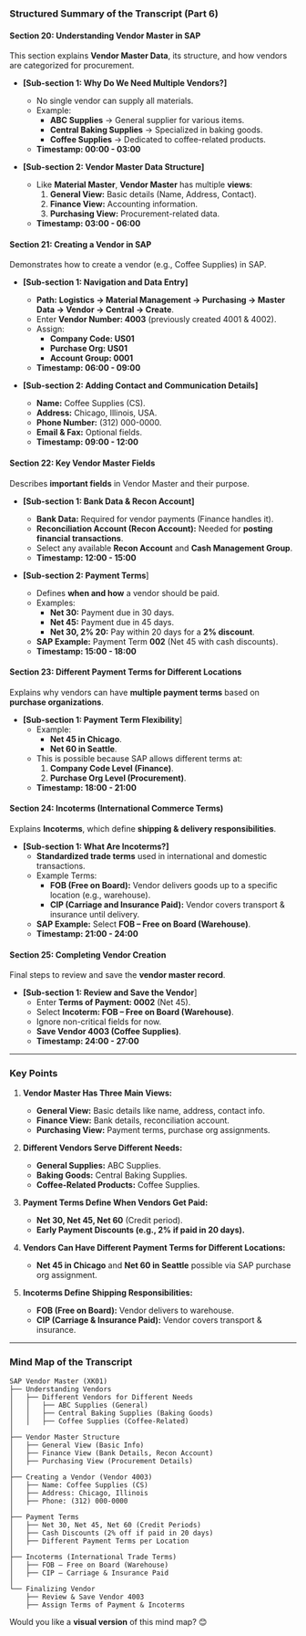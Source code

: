 ### **Structured Summary of the Transcript (Part 6)**  

#### **Section 20: Understanding Vendor Master in SAP**  
This section explains **Vendor Master Data**, its structure, and how vendors are categorized for procurement.  

- **[Sub-section 1: Why Do We Need Multiple Vendors?]**  
  - No single vendor can supply all materials.  
  - Example:  
    - **ABC Supplies** → General supplier for various items.  
    - **Central Baking Supplies** → Specialized in baking goods.  
    - **Coffee Supplies** → Dedicated to coffee-related products.  
  - **Timestamp: 00:00 - 03:00**  

- **[Sub-section 2: Vendor Master Data Structure]**  
  - Like **Material Master**, **Vendor Master** has multiple **views**:  
    1. **General View:** Basic details (Name, Address, Contact).  
    2. **Finance View:** Accounting information.  
    3. **Purchasing View:** Procurement-related data.  
  - **Timestamp: 03:00 - 06:00**  

#### **Section 21: Creating a Vendor in SAP**  
Demonstrates how to create a vendor (e.g., Coffee Supplies) in SAP.  

- **[Sub-section 1: Navigation and Data Entry]**  
  - **Path:** **Logistics → Material Management → Purchasing → Master Data → Vendor → Central → Create**.  
  - Enter **Vendor Number: 4003** (previously created 4001 & 4002).  
  - Assign:  
    - **Company Code: US01**  
    - **Purchase Org: US01**  
    - **Account Group: 0001**  
  - **Timestamp: 06:00 - 09:00**  

- **[Sub-section 2: Adding Contact and Communication Details]**  
  - **Name:** Coffee Supplies (CS).  
  - **Address:** Chicago, Illinois, USA.  
  - **Phone Number:** (312) 000-0000.  
  - **Email & Fax:** Optional fields.  
  - **Timestamp: 09:00 - 12:00**  

#### **Section 22: Key Vendor Master Fields**  
Describes **important fields** in Vendor Master and their purpose.  

- **[Sub-section 1: Bank Data & Recon Account]**  
  - **Bank Data:** Required for vendor payments (Finance handles it).  
  - **Reconciliation Account (Recon Account):** Needed for **posting financial transactions**.  
  - Select any available **Recon Account** and **Cash Management Group**.  
  - **Timestamp: 12:00 - 15:00**  

- **[Sub-section 2: Payment Terms**]  
  - Defines **when and how** a vendor should be paid.  
  - Examples:  
    - **Net 30:** Payment due in 30 days.  
    - **Net 45:** Payment due in 45 days.  
    - **Net 30, 2% 20:** Pay within 20 days for a **2% discount**.  
  - **SAP Example:** Payment Term **002** (Net 45 with cash discounts).  
  - **Timestamp: 15:00 - 18:00**  

#### **Section 23: Different Payment Terms for Different Locations**  
Explains why vendors can have **multiple payment terms** based on **purchase organizations**.  

- **[Sub-section 1: Payment Term Flexibility**]  
  - Example:  
    - **Net 45 in Chicago**.  
    - **Net 60 in Seattle**.  
  - This is possible because SAP allows different terms at:  
    1. **Company Code Level (Finance)**.  
    2. **Purchase Org Level (Procurement)**.  
  - **Timestamp: 18:00 - 21:00**  

#### **Section 24: Incoterms (International Commerce Terms)**  
Explains **Incoterms**, which define **shipping & delivery responsibilities**.  

- **[Sub-section 1: What Are Incoterms?]**  
  - **Standardized trade terms** used in international and domestic transactions.  
  - Example Terms:  
    - **FOB (Free on Board):** Vendor delivers goods up to a specific location (e.g., warehouse).  
    - **CIP (Carriage and Insurance Paid):** Vendor covers transport & insurance until delivery.  
  - **SAP Example:** Select **FOB – Free on Board (Warehouse)**.  
  - **Timestamp: 21:00 - 24:00**  

#### **Section 25: Completing Vendor Creation**  
Final steps to review and save the **vendor master record**.  

- **[Sub-section 1: Review and Save the Vendor**]  
  - Enter **Terms of Payment: 0002** (Net 45).  
  - Select **Incoterm: FOB – Free on Board (Warehouse)**.  
  - Ignore non-critical fields for now.  
  - **Save Vendor 4003 (Coffee Supplies)**.  
  - **Timestamp: 24:00 - 27:00**  

---

### **Key Points**  
1. **Vendor Master Has Three Main Views:**  
   - **General View:** Basic details like name, address, contact info.  
   - **Finance View:** Bank details, reconciliation account.  
   - **Purchasing View:** Payment terms, purchase org assignments.  

2. **Different Vendors Serve Different Needs:**  
   - **General Supplies:** ABC Supplies.  
   - **Baking Goods:** Central Baking Supplies.  
   - **Coffee-Related Products:** Coffee Supplies.  

3. **Payment Terms Define When Vendors Get Paid:**  
   - **Net 30, Net 45, Net 60** (Credit period).  
   - **Early Payment Discounts (e.g., 2% if paid in 20 days).**  

4. **Vendors Can Have Different Payment Terms for Different Locations:**  
   - **Net 45 in Chicago** and **Net 60 in Seattle** possible via SAP purchase org assignment.  

5. **Incoterms Define Shipping Responsibilities:**  
   - **FOB (Free on Board):** Vendor delivers to warehouse.  
   - **CIP (Carriage & Insurance Paid):** Vendor covers transport & insurance.  

---

### **Mind Map of the Transcript**  
```plaintext
SAP Vendor Master (XK01)
├── Understanding Vendors
│   ├── Different Vendors for Different Needs
│   │   ├── ABC Supplies (General)
│   │   ├── Central Baking Supplies (Baking Goods)
│   │   ├── Coffee Supplies (Coffee-Related)
│
├── Vendor Master Structure
│   ├── General View (Basic Info)
│   ├── Finance View (Bank Details, Recon Account)
│   ├── Purchasing View (Procurement Details)
│
├── Creating a Vendor (Vendor 4003)
│   ├── Name: Coffee Supplies (CS)
│   ├── Address: Chicago, Illinois
│   ├── Phone: (312) 000-0000
│
├── Payment Terms
│   ├── Net 30, Net 45, Net 60 (Credit Periods)
│   ├── Cash Discounts (2% off if paid in 20 days)
│   ├── Different Payment Terms per Location
│
├── Incoterms (International Trade Terms)
│   ├── FOB – Free on Board (Warehouse)
│   ├── CIP – Carriage & Insurance Paid
│
└── Finalizing Vendor
    ├── Review & Save Vendor 4003
    ├── Assign Terms of Payment & Incoterms
```

Would you like a **visual version** of this mind map? 😊